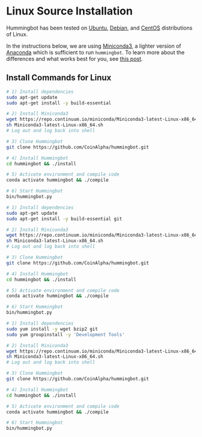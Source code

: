 # Linux Source Installation

Hummingbot has been tested on [Ubuntu](https://ubuntu.com/), [Debian](https://www.debian.org/), and [CentOS](https://www.centos.org/) distributions of Linux.

In the instructions below, we are using [Miniconda3](), a lighter version of [Anaconda]() which is sufficient to run `hummingbot`.  To learn more about the differences and what works best for you, see [this post](http://deeplearning.lipingyang.org/2018/12/23/anaconda-vs-miniconda-vs-virtualenv/).

## Install Commands for Linux

```bash tab="Ubuntu"
# 1) Install dependencies
sudo apt-get update
sudo apt-get install -y build-essential

# 2) Install Miniconda3
wget https://repo.continuum.io/miniconda/Miniconda3-latest-Linux-x86_64.sh
sh Miniconda3-latest-Linux-x86_64.sh
# Log out and log back into shell

# 3) Clone Hummingbot
git clone https://github.com/CoinAlpha/hummingbot.git

# 4) Install Hummingbot
cd hummingbot && ./install

# 5) Activate environment and compile code
conda activate hummingbot && ./compile

# 6) Start Hummingbot
bin/hummingbot.py
```

```bash tab="Debian"
# 1) Install dependencies
sudo apt-get update
sudo apt-get install -y build-essential git

# 2) Install Miniconda3
wget https://repo.continuum.io/miniconda/Miniconda3-latest-Linux-x86_64.sh
sh Miniconda3-latest-Linux-x86_64.sh
# Log out and log back into shell

# 3) Clone Hummingbot
git clone https://github.com/CoinAlpha/hummingbot.git

# 4) Install Hummingbot
cd hummingbot && ./install

# 5) Activate environment and compile code
conda activate hummingbot && ./compile

# 6) Start Hummingbot
bin/hummingbot.py
```

```bash tab="CentOS"
# 1) Install dependencies
sudo yum install -y wget bzip2 git
sudo yum groupinstall -y 'Development Tools'

# 2) Install Miniconda3
wget https://repo.continuum.io/miniconda/Miniconda3-latest-Linux-x86_64.sh
sh Miniconda3-latest-Linux-x86_64.sh
# Log out and log back into shell

# 3) Clone Hummingbot
git clone https://github.com/CoinAlpha/hummingbot.git

# 4) Install Hummingbot
cd hummingbot && ./install

# 5) Activate environment and compile code
conda activate hummingbot && ./compile

# 6) Start Hummingbot
bin/hummingbot.py
```
